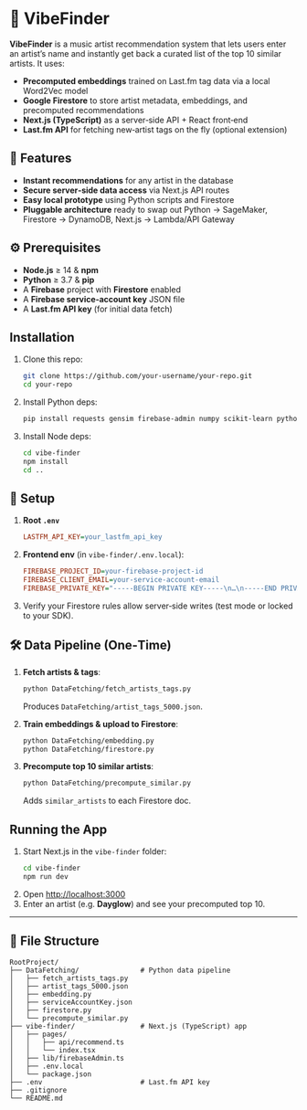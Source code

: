 
# 🎵 VibeFinder

**VibeFinder** is a music artist recommendation system that lets users enter an artist’s name and instantly get back a curated list of the top 10 similar artists. It uses:

- **Precomputed embeddings** trained on Last.fm tag data via a local Word2Vec model  
- **Google Firestore** to store artist metadata, embeddings, and precomputed recommendations  
- **Next.js (TypeScript)** as a server‑side API + React front‑end  
- **Last.fm API** for fetching new‐artist tags on the fly (optional extension)  


## 🚀 Features

- **Instant recommendations** for any artist in the database   
- **Secure server‑side data access** via Next.js API routes 
- **Easy local prototype** using Python scripts and Firestore  
- **Pluggable architecture** ready to swap out Python → SageMaker, Firestore → DynamoDB, Next.js → Lambda/API Gateway  


## ⚙️ Prerequisites

- **Node.js** ≥ 14 & **npm**  
- **Python** ≥ 3.7 & **pip**  
- A **Firebase** project with **Firestore** enabled  
- A **Firebase service‑account key** JSON file  
- A **Last.fm API key** (for initial data fetch)  



## Installation

1. Clone this repo:
   ```bash
   git clone https://github.com/your-username/your-repo.git
   cd your-repo
   ```

2. Install Python deps:
   ```bash
   pip install requests gensim firebase-admin numpy scikit-learn python-dotenv
   ```

3. Install Node deps:
   ```bash
   cd vibe-finder
   npm install
   cd ..
   ```



## 🔧 Setup

1. **Root `.env`** 
   ```ini
   LASTFM_API_KEY=your_lastfm_api_key
   ```

2. **Frontend env** (in `vibe-finder/.env.local`):
   ```ini
   FIREBASE_PROJECT_ID=your-firebase-project-id
   FIREBASE_CLIENT_EMAIL=your-service-account-email
   FIREBASE_PRIVATE_KEY="-----BEGIN PRIVATE KEY-----\n…\n-----END PRIVATE KEY-----\n"
   ```

3. Verify your Firestore rules allow server‑side writes (test mode or locked to your SDK).


## 🛠️ Data Pipeline (One‑Time)

1. **Fetch artists & tags**:
   ```bash
   python DataFetching/fetch_artists_tags.py
   ```
   Produces `DataFetching/artist_tags_5000.json`.

2. **Train embeddings & upload to Firestore**:
   ```bash
   python DataFetching/embedding.py
   python DataFetching/firestore.py
   ```

3. **Precompute top 10 similar artists**:
   ```bash
   python DataFetching/precompute_similar.py
   ```
   Adds `similar_artists` to each Firestore doc.



## Running the App

1. Start Next.js in the `vibe-finder` folder:
   ```bash
   cd vibe-finder
   npm run dev
   ```
2. Open <http://localhost:3000>  
3. Enter an artist (e.g. **Dayglow**) and see your precomputed top 10.

---

## 📂 File Structure

```
RootProject/
├── DataFetching/               # Python data pipeline
│   ├── fetch_artists_tags.py
│   ├── artist_tags_5000.json
│   ├── embedding.py
│   ├── serviceAccountKey.json
│   ├── firestore.py
│   └── precompute_similar.py
├── vibe-finder/                # Next.js (TypeScript) app
│   ├── pages/
│   │   ├── api/recommend.ts
│   │   └── index.tsx
│   ├── lib/firebaseAdmin.ts
│   ├── .env.local
│   └── package.json
├── .env                        # Last.fm API key
├── .gitignore
└── README.md
```

